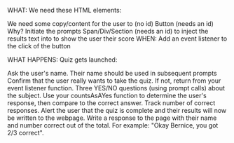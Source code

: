 WHAT: We need these HTML elements:

We need some copy/content for the user to (no id)
Button (needs an id)
Why? Initiate the prompts
Span/Div/Section (needs an id) to inject the results text into to show the user their score
WHEN: Add an event listener to the click of the button

WHAT HAPPENS: Quiz gets launched:

Ask the user's name. Their name should be used in subsequent prompts
Confirm that the user really wants to take the quiz. If not, return from your event listener function.
Three YES/NO questions (using prompt calls) about the subject. Use your countsAsAYes function to determine the user's response, then compare to the correct answer. Track number of correct responses.
Alert the user that the quiz is complete and their results will now be written to the webpage.
Write a response to the page with their name and number correct out of the total. For example: "Okay Bernice, you got 2/3 correct".
